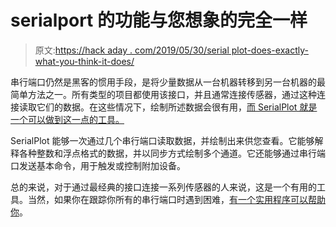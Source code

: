 # serialport 的功能与您想象的完全一样

> 原文:[https://hack aday . com/2019/05/30/serial plot-does-exactly-what-you-think-it-does/](https://hackaday.com/2019/05/30/serialplot-does-exactly-what-you-think-it-does/)

串行端口仍然是黑客的惯用手段，是将少量数据从一台机器转移到另一台机器的最简单方法之一。所有类型的项目都使用该接口，并且通常连接传感器，通过这种连接读取它们的数据。在这些情况下，绘制所述数据会很有用，[而 SerialPlot 就是一个可以做到这一点的工具。](https://bitbucket.org/hyOzd/serialplot/src/default/)

SerialPlot 能够一次通过几个串行端口读取数据，并绘制出来供您查看。它能够解释各种整数和浮点格式的数据，并以同步方式绘制多个通道。它还能够通过串行端口发送基本命令，用于触发或控制附加设备。

总的来说，对于通过最经典的接口连接一系列传感器的人来说，这是一个有用的工具。当然，如果你在跟踪你所有的串行端口时遇到困难，[有一个实用程序可以帮助你](https://hackaday.com/2019/05/22/windows-utility-helps-id-serial-ports/)。